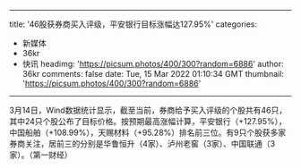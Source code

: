 
---
title: '46股获券商买入评级，平安银行目标涨幅达127.95%'
categories: 
 - 新媒体
 - 36kr
 - 快讯
headimg: 'https://picsum.photos/400/300?random=6886'
author: 36kr
comments: false
date: Tue, 15 Mar 2022 01:10:34 GMT
thumbnail: 'https://picsum.photos/400/300?random=6886'
---

<div>   
3月14日，Wind数据统计显示，截至当前，券商给予买入评级的个股共有46只，其中24只个股公布了目标价格。按预期最高涨幅计算，平安银行（+127.95%），中国船舶（+108.99%），天赐材料（+95.28%）排名前三位。有9只个股获多家券商关注，居前三的分别是华鲁恒升（4家）、泸州老窖（3家）、中国联通（3家）。（第一财经）  
</div>
            